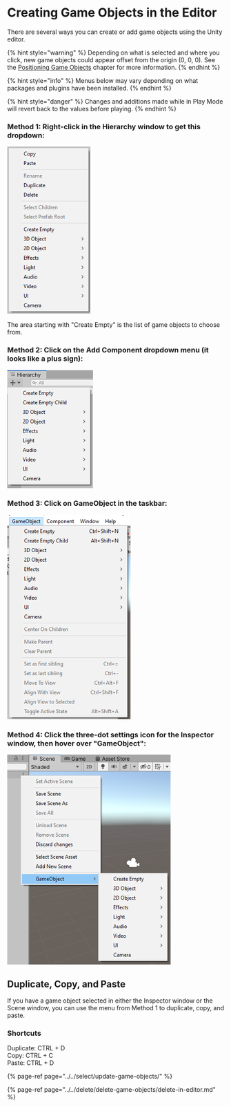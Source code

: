 # Creating Game Objects in the Editor

There are several ways you can create or add game objects using the Unity editor.

{% hint style="warning" %}
Depending on what is selected and where you click, new game objects could appear offset from the origin \(0, 0, 0\). See the [Positioning Game Objects](../../translate-rotate-and-scale/translate/positioning.md) chapter for more information.
{% endhint %}

{% hint style="info" %}
Menus below may vary depending on what packages and plugins have been installed.
{% endhint %}

{% hint style="danger" %}
Changes and additions made while in Play Mode will revert back to the values before playing.
{% endhint %}

### **Method 1: Right-click in the Hierarchy window to get this dropdown:**

![](../../.gitbook/assets/image%20%2857%29.png)

The area starting with "Create Empty" is the list of game objects to choose from.

### **Method 2: Click on the Add Component dropdown menu \(it looks like a plus sign\):**

![](../../.gitbook/assets/image%20%2845%29.png)

### **Method 3: Click on GameObject in the taskbar:**

![](../../.gitbook/assets/image%20%28115%29.png)

### **Method 4: Click the three-dot settings icon for the Inspector window, then hover over "GameObject":**

![](../../.gitbook/assets/image%20%2823%29.png)

## Duplicate, Copy, and Paste

If you have a game object selected in either the Inspector window or the Scene window, you can use the menu from Method 1 to duplicate, copy, and paste.

### **Shortcuts**

Duplicate: CTRL + D  
Copy: CTRL + C  
Paste: CTRL + D

{% page-ref page="../../select/update-game-objects/" %}

{% page-ref page="../../delete/delete-game-objects/delete-in-editor.md" %}



